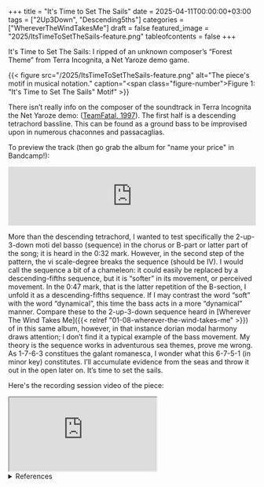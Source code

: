 +++
title = "It's Time to Set The Sails"
date = 2025-04-11T00:00:00+03:00
tags = ["2Up3Down", "Descending5ths"]
categories = ["WhereverTheWindTakesMe"]
draft = false
featured_image = "2025/ItsTimeToSetTheSails-feature.png"
tableofcontents = false
+++

It's Time to Set The Sails:
I ripped of an unknown composer’s “Forest Theme” from Terra Incognita,
a Net Yaroze demo game.

{{< figure src="/2025/ItsTimeToSetTheSails-feature.png" alt="The piece's motif in musical notation." caption="<span class=\"figure-number\">Figure 1: </span>\"It's Time to Set The Sails\" Motif" >}}

There isn’t really info on the composer
of the soundtrack in Terra Incognita the Net Yaroze demo:
(<a href="#citeproc_bib_item_1">TeamFatal, 1997</a>).
The first half is a descending tetrachord bassline.
This can be found as a ground bass
to be improvised upon in numerous chaconnes and passacaglias.

To preview the track (then go grab the album for "name your price" in Bandcamp!):
<div class="org-bandcamp-track"> <iframe style="border: 0; width: 100%; height: 120px;" src="https://bandcamp.com/EmbeddedPlayer/album= 3014684465/size=large/bgcol=333333/linkcol=2ebd35/tracklist=false/artwork=small/track=1925270107/transparent=true/" seamless><a href="https://ajgreengrove.bandcamp.com/album/ wherever-the-wind-takes-me"> "Wherever The Wind Takes Me" by A J Greengrove</a></iframe>

More than the descending tetrachord, I wanted to test
specifically the 2-up-3-down moti del basso (sequence)
in the chorus or B-part or latter part of the song;
it is heard in the 0:32 mark.
However, in the second step of the pattern,
the vi scale-degree breaks the sequence (should be IV).
I would call the sequence a bit of a chameleon:
it could easily be replaced by a descending-fifths sequence,
but it is “softer” in its movement, or perceived movement.
In the 0:47 mark, that is the latter repetition of the B-section,
I unfold it as a descending-fifths sequence.
If I may contrast the word “soft” with the word “dynamical”,
this time the bass acts in a more “dynamical” manner.
Compare these to the 2-up-3-down sequence heard in
[Wherever The Wind Takes Me]({{< relref "01-08-wherever-the-wind-takes-me" >}}) of in this same album,
however, in that instance dorian modal harmony draws attention;
I don’t find it a typical example of the bass movement.
My theory is the sequence works in adventurous sea themes,
prove me wrong. As 1-7-6-3 constitues the galant romanesca,
I wonder what this 6-7-5-1 (in minor key) constitutes.
I’ll accumulate evidence from the seas
and throw it out in the open later on.
It’s time to set the sails.

Here's the recording session video of the piece:
<div class="org-youtube"><iframe src="https://www.youtube.com/embed/fRXWmBxw2w8" allowfullscreen title="YouTube Video"></iframe></div>

<details>
<summary>References</summary>
<div class="details">

## References

<style>.csl-entry{text-indent: -1.5em; margin-left: 1.5em;}</style><div class="csl-bib-body">
  <div class="csl-entry"><a id="citeproc_bib_item_1"></a>TeamFatal. (1997). Forest Theme. In <i>Terra Incognita</i>. Net Yaroze.</div>
</div>
</div>
</details>
